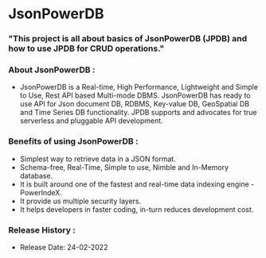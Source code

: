 # JsonPowerDB

### "This project is all about basics of JsonPowerDB (JPDB) and how to use JPDB for CRUD operations."

### About JsonPowerDB : 
- JsonPowerDB is a Real-time, High Performance, Lightweight and Simple to Use, Rest API based Multi-mode DBMS. JsonPowerDB has ready to use API for Json document DB, RDBMS, Key-value DB, GeoSpatial DB and Time Series DB functionality. JPDB supports and advocates for true serverless and pluggable API development.
### Benefits of using JsonPowerDB :
- Simplest way to retrieve data in a JSON format.
- Schema-free, Real-Time, Simple to use, Nimble and In-Memory database.
- It is built around one of the fastest and real-time data indexing engine - PowerIndeX.
- It provide us multiple security layers.
- It helps developers in faster coding, in-turn reduces development cost.
### Release History :
- Release Date: 24-02-2022
